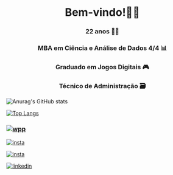 <h1 align="center"> Bem-vindo!👋🏼</h1>
<h3 align="center"> 22 anos 🤞✨</h3>
<h3 align="center"> MBA em Ciência e Análise de Dados 4/4 📊</h3>
<h3 align="center">Graduado em Jogos Digitais 🎮</h3>
<h3 align="center">Técnico de Administração 🗃️</h3>


![Anurag's GitHub stats](https://github-readme-stats.vercel.app/api?username=Juniorffonseca&show_icons=true&theme=cobalt)

  
[![Top Langs](https://github-readme-stats.vercel.app/api/top-langs/?username=Juniorffonseca&layout=compact&theme=cobalt)](https://github.com/anuraghazra/github-readme-stats)

### [![wpp](https://img.shields.io/badge/WhatsApp-25D366?style=for-the-badge&logo=whatsapp&logoColor=white)](https://wa.me/5511946357021) 

[![insta](https://img.shields.io/badge/Instagram-E4405F?style=for-the-badge&logo=instagram&logoColor=white)](https://www.instagram.com/_jrff/) 

[![insta](https://img.shields.io/badge/website-000000?style=for-the-badge&logo=About.me&logoColor=white)](https://juniorffonseca.github.io/Portfolio/) 

[![linkedin](https://img.shields.io/badge/LinkedIn-0077B5?style=for-the-badge&logo=linkedin&logoColor=white)](https://www.linkedin.com/in/edinaldoffjr/)
